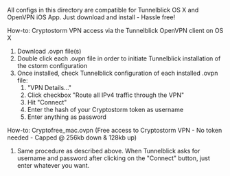 All configs in this directory are compatible for Tunnelblick OS X and OpenVPN iOS App. Just download and install - Hassle free!

How-to: Cryptostorm VPN access via the Tunnelblick OpenVPN client on OS X

1. Download .ovpn file(s)
2. Double click each .ovpn file in order to initiate Tunnelblick installation of the cstorm configuration 
3. Once installed, check Tunnelblick configuration of each installed .ovpn file:
	1. "VPN Details..."
	2. Click checkbox "Route all IPv4 traffic through the VPN"
	3. Hit "Connect"
	4. Enter the hash of your Cryptostorm token as username
	5. Enter anything as password
	
How-to: Cryptofree_mac.ovpn (Free access to Cryptostorm VPN - No token needed - Capped @ 256kb down & 128kb up)

1. Same procedure as described above. When Tunnelblick asks for username and password after clicking on the "Connect" button, just enter whatever you want.
